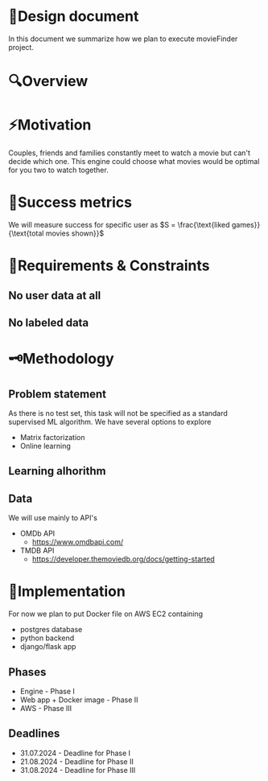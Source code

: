 # 📑Design document

In this document we summarize how we plan to execute movieFinder project.

# 🔍Overview

# ⚡Motivation
Couples, friends and families constantly meet to watch a movie but can't decide which one. This engine could choose what movies would be optimal for you two to watch together.
# 🧮Success metrics
We will measure success for specific user as $S = \frac{\text{liked games}}{\text{total movies shown}}$


# 🚧Requirements & Constraints

## No user data at all

## No labeled data


# 🗝️Methodology

## Problem statement
As there is no test set, this task will not be specified as a standard supervised ML algorithm.
We have several options to explore
* Matrix factorization
* Online learning

## Learning alhorithm


## Data

We will use mainly to API's
* OMDb API
    * https://www.omdbapi.com/
* TMDB API
    * https://developer.themoviedb.org/docs/getting-started

# 👷Implementation
For now we plan to put Docker file on AWS EC2 containing
* postgres database
* python backend
* django/flask app

## Phases
* Engine - Phase I
* Web app + Docker image - Phase II
* AWS - Phase III


## Deadlines
* 31.07.2024 - Deadline for Phase I
* 21.08.2024 - Deadline for Phase II
* 31.08.2024 - Deadline for Phase III
